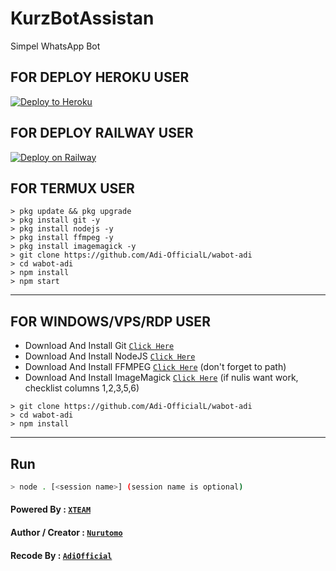 # KurzBotAssistan

Simpel WhatsApp Bot

## FOR DEPLOY HEROKU USER


<p><a href="https://heroku.com/deploy?template=https://github.com/Adi-OfficialL/wabot-adi"> <img src="https://www.herokucdn.com/deploy/button.svg" alt="Deploy to Heroku" /></a></p>


## FOR DEPLOY RAILWAY USER


[![Deploy on Railway](https://railway.app/button.svg)](https://railway.app/new/template?template=https%3A%2F%2Fgithub.com%2FAdi-OfficialL%2Fwabot-adi)


## FOR TERMUX USER

```
> pkg update && pkg upgrade
> pkg install git -y
> pkg install nodejs -y
> pkg install ffmpeg -y
> pkg install imagemagick -y
> git clone https://github.com/Adi-OfficialL/wabot-adi
> cd wabot-adi
> npm install
> npm start
```

---------

## FOR WINDOWS/VPS/RDP USER

* Download And Install Git [`Click Here`](https://git-scm.com/downloads)
* Download And Install NodeJS [`Click Here`](https://nodejs.org/en/download)
* Download And Install FFMPEG [`Click Here`](https://ffmpeg.org/download.html) (don't forget to path)
* Download And Install ImageMagick [`Click Here`](https://imagemagick.org/script/download.php) (if nulis want work,  checklist columns 1,2,3,5,6)

```
> git clone https://github.com/Adi-OfficialL/wabot-adi
> cd wabot-adi
> npm install
```

---------

## Run

```bash
> node . [<session name>] (session name is optional)
```

#### Powered By : [`XTEAM`](https://api.xteam.xyz)

#### Author / Creator : [`Nurutomo`](https://GitHub.com/Nurutomo/wabot-aq)

#### Recode By : [`AdiOfficial`](https://youtube.com/channel/UCXzxFx9pitmYFLJo4nHrRPg)
